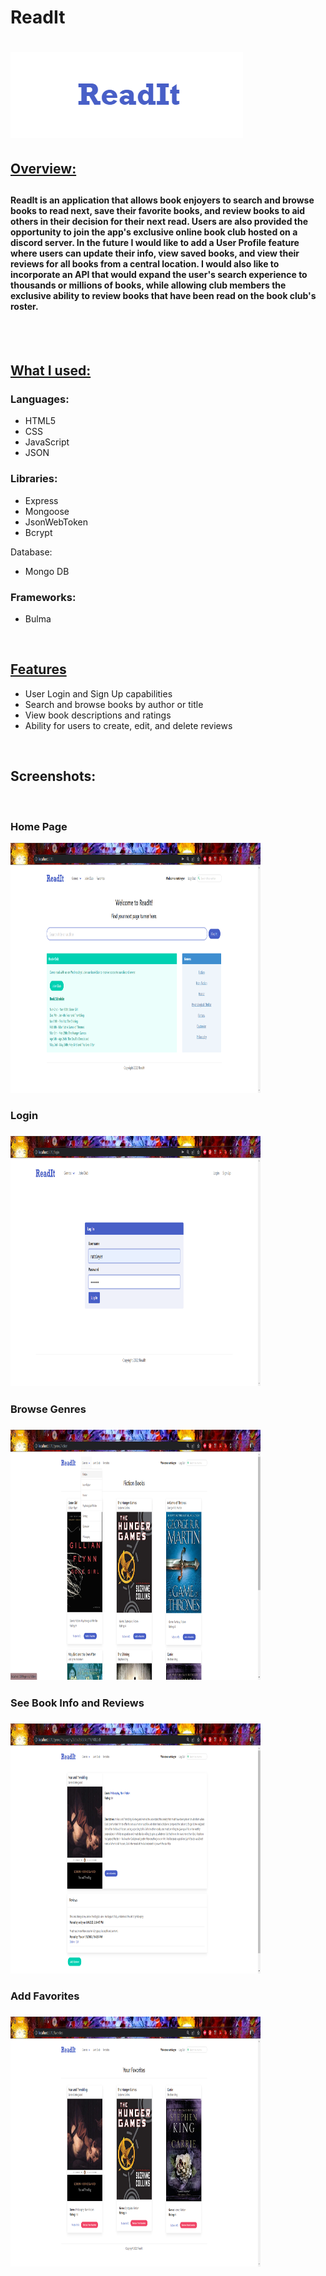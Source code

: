 <h1>ReadIt<h1>

<img src="https://github.com/brittaniejose/backend-project/blob/main/public/images/ReadIt.png?raw=true" alt="readit.png">

<h2><u>Overview:</u><h2>

<h4>ReadIt is an application that allows book enjoyers to search and browse books to read next, save their favorite books, and review books to aid others in their decision for their next read. Users are also provided the opportunity to join the app's exclusive online book club hosted on a discord server. In the future I would like to add a User Profile feature where users can update their info, view saved books, and view their reviews for all books from a central location. I would also like to incorporate an API that would expand the user's search experience to thousands or millions of books, while allowing club members the exclusive ability to review books that have been read on the book club's roster.</h4>

</br>
</br>
<h2><u>What I used:</u></h3>
<h3>Languages:</h3>
<ul>
    <li>HTML5</li>
    <li>CSS</li>
    <li>JavaScript</li>
    <li>JSON</li>
</ul>

<h3>Libraries:</h3>
<ul>
    <li>Express</li>
    <li>Mongoose</li>
    <li>JsonWebToken</li>
    <li>Bcrypt</li>
</ul

<h3>Database:</h3>
<ul>
    <li>Mongo DB</li>
</ul>

<h3>Frameworks:</h3>
<ul>
    <li>Bulma</li>
</ul>

</br>

<h2><u>Features</u></h2>
<ul>
    <li>User Login and Sign Up capabilities</li>
    <li>Search and browse books by author or title</li>
    <li>View book descriptions and ratings</li>
    <li>Ability for users to create, edit, and delete reviews</li>
</ul>

</br>

<h2>Screenshots:</h2>
<br />
<h3>Home Page</h3>
<img src="https://github.com/brittaniejose/backend-project/blob/main/public/images/readit-home.png?raw=true" alt="readit-home.png" width=400 height=400>
</br>
<h3>Login<h3>
<img src="https://github.com/brittaniejose/backend-project/blob/main/public/images/readit-login.png?raw=true" alt="readit-login.png" width=400 height=400>
</br>
<h3>Browse Genres<h3>
<img src="https://github.com/brittaniejose/backend-project/blob/main/public/images/readit-genre.png?raw=true" alt="readit-genre.png" width=400 height=400>
</br>
<h3>See Book Info and Reviews<h3>
<img src="https://github.com/brittaniejose/backend-project/blob/main/public/images/readit-bookinfo.png?raw=true" alt="readit-bookinfo.png" width=400 height=400>
</br>
<h3>Add Favorites<h3>
<img src="https://github.com/brittaniejose/backend-project/blob/main/public/images/readit-favorites.png?raw=true" alt="readit-favorites.png" width=400 height=400>




       
